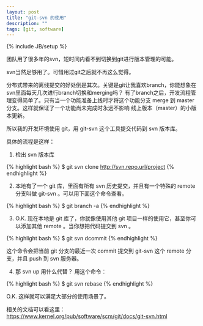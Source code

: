 ```yaml
---
layout: post
title: "git-svn 的使用"
description: ""
tags: [git, software]
---
```

{% include JB/setup %}

团队用了很多年的svn，短时间内看不到切换到git进行版本管理的可能。

svn当然足够用了。可惜用过git之后就不再这么觉得。

分布式带来的离线提交的好处倒是其次。关键是git让我喜欢branch，你能想象在svn里面每天几次进行branch切换和merging吗？ 有了branch之后，开发流程管理变得简单了。只有当一个功能准备上线时才将这个功能分支 merge 到 master 分支。这样就保证了一个功能尚未完成时永远不影响 线上版本（master）的小版本更新。

所以我的开发环境使用 git，用 git-svn 这个工具提交代码到 svn 版本库。

具体的流程是这样：

1. 检出 svn 版本库

{% highlight bash %}
$ git svn clone http://svn.repo.url/project
{% endhighlight %}


2. 本地有了一个 git 库，里面有所有 svn 历史提交，并且有一个特殊的 remote 分支叫做 git-svn 。可以用下面这个命令查看。

{% highlight bash %}
$ git branch -a
{% endhighlight %}

3. O.K. 现在本地是 git 库了，你就像使用其他 git 项目一样的使用它，甚至你可以添加其他 remote 。当你想把代码提交到 svn 。

{% highlight bash %}
$ git svn dcommit
{% endhighlight %}

这个命令会把当前 git 分支的最近一次 commit 提交到 git-svn 这个 remote 分支，并且 push 到 svn 服务器。


4. 那 svn up 用什么代替？ 用这个命令：

{% highlight bash %}
$ git svn rebase
{% endhighlight %}

O.K. 这样就可以满足大部分的使用场景了。

相关的文档可以看这里： https://www.kernel.org/pub/software/scm/git/docs/git-svn.html
